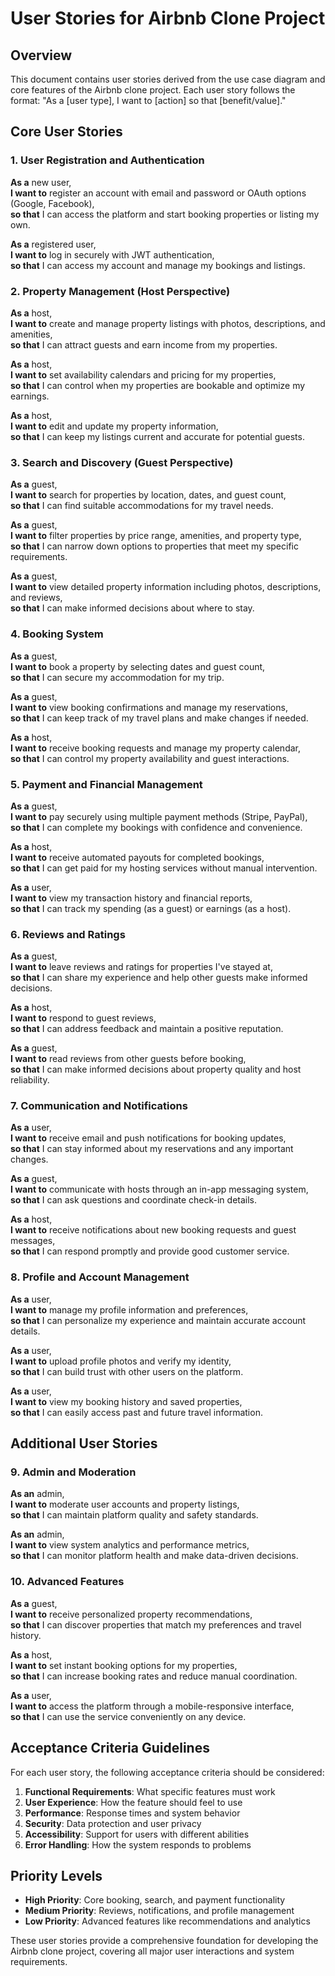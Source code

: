 # User Stories for Airbnb Clone Project

## Overview
This document contains user stories derived from the use case diagram and core features of the Airbnb clone project. Each user story follows the format: "As a [user type], I want to [action] so that [benefit/value]."

## Core User Stories

### 1. User Registration and Authentication
**As a** new user,  
**I want to** register an account with email and password or OAuth options (Google, Facebook),  
**so that** I can access the platform and start booking properties or listing my own.

**As a** registered user,  
**I want to** log in securely with JWT authentication,  
**so that** I can access my account and manage my bookings and listings.

### 2. Property Management (Host Perspective)
**As a** host,  
**I want to** create and manage property listings with photos, descriptions, and amenities,  
**so that** I can attract guests and earn income from my properties.

**As a** host,  
**I want to** set availability calendars and pricing for my properties,  
**so that** I can control when my properties are bookable and optimize my earnings.

**As a** host,  
**I want to** edit and update my property information,  
**so that** I can keep my listings current and accurate for potential guests.

### 3. Search and Discovery (Guest Perspective)
**As a** guest,  
**I want to** search for properties by location, dates, and guest count,  
**so that** I can find suitable accommodations for my travel needs.

**As a** guest,  
**I want to** filter properties by price range, amenities, and property type,  
**so that** I can narrow down options to properties that meet my specific requirements.

**As a** guest,  
**I want to** view detailed property information including photos, descriptions, and reviews,  
**so that** I can make informed decisions about where to stay.

### 4. Booking System
**As a** guest,  
**I want to** book a property by selecting dates and guest count,  
**so that** I can secure my accommodation for my trip.

**As a** guest,  
**I want to** view booking confirmations and manage my reservations,  
**so that** I can keep track of my travel plans and make changes if needed.

**As a** host,  
**I want to** receive booking requests and manage my property calendar,  
**so that** I can control my property availability and guest interactions.

### 5. Payment and Financial Management
**As a** guest,  
**I want to** pay securely using multiple payment methods (Stripe, PayPal),  
**so that** I can complete my bookings with confidence and convenience.

**As a** host,  
**I want to** receive automated payouts for completed bookings,  
**so that** I can get paid for my hosting services without manual intervention.

**As a** user,  
**I want to** view my transaction history and financial reports,  
**so that** I can track my spending (as a guest) or earnings (as a host).

### 6. Reviews and Ratings
**As a** guest,  
**I want to** leave reviews and ratings for properties I've stayed at,  
**so that** I can share my experience and help other guests make informed decisions.

**As a** host,  
**I want to** respond to guest reviews,  
**so that** I can address feedback and maintain a positive reputation.

**As a** guest,  
**I want to** read reviews from other guests before booking,  
**so that** I can make informed decisions about property quality and host reliability.

### 7. Communication and Notifications
**As a** user,  
**I want to** receive email and push notifications for booking updates,  
**so that** I can stay informed about my reservations and any important changes.

**As a** guest,  
**I want to** communicate with hosts through an in-app messaging system,  
**so that** I can ask questions and coordinate check-in details.

**As a** host,  
**I want to** receive notifications about new booking requests and guest messages,  
**so that** I can respond promptly and provide good customer service.

### 8. Profile and Account Management
**As a** user,  
**I want to** manage my profile information and preferences,  
**so that** I can personalize my experience and maintain accurate account details.

**As a** user,  
**I want to** upload profile photos and verify my identity,  
**so that** I can build trust with other users on the platform.

**As a** user,  
**I want to** view my booking history and saved properties,  
**so that** I can easily access past and future travel information.

## Additional User Stories

### 9. Admin and Moderation
**As an** admin,  
**I want to** moderate user accounts and property listings,  
**so that** I can maintain platform quality and safety standards.

**As an** admin,  
**I want to** view system analytics and performance metrics,  
**so that** I can monitor platform health and make data-driven decisions.

### 10. Advanced Features
**As a** guest,  
**I want to** receive personalized property recommendations,  
**so that** I can discover properties that match my preferences and travel history.

**As a** host,  
**I want to** set instant booking options for my properties,  
**so that** I can increase booking rates and reduce manual coordination.

**As a** user,  
**I want to** access the platform through a mobile-responsive interface,  
**so that** I can use the service conveniently on any device.

## Acceptance Criteria Guidelines

For each user story, the following acceptance criteria should be considered:

1. **Functional Requirements**: What specific features must work
2. **User Experience**: How the feature should feel to use
3. **Performance**: Response times and system behavior
4. **Security**: Data protection and user privacy
5. **Accessibility**: Support for users with different abilities
6. **Error Handling**: How the system responds to problems

## Priority Levels

- **High Priority**: Core booking, search, and payment functionality
- **Medium Priority**: Reviews, notifications, and profile management
- **Low Priority**: Advanced features like recommendations and analytics

These user stories provide a comprehensive foundation for developing the Airbnb clone project, covering all major user interactions and system requirements.